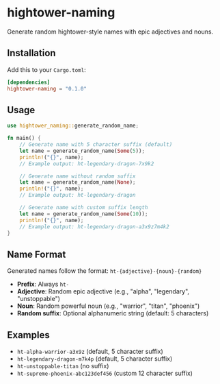 # hightower-naming

Generate random hightower-style names with epic adjectives and nouns.

## Installation

Add this to your `Cargo.toml`:

```toml
[dependencies]
hightower-naming = "0.1.0"
```

## Usage

```rust
use hightower_naming::generate_random_name;

fn main() {
    // Generate name with 5 character suffix (default)
    let name = generate_random_name(Some(5));
    println!("{}", name);
    // Example output: ht-legendary-dragon-7x9k2

    // Generate name without random suffix
    let name = generate_random_name(None);
    println!("{}", name);
    // Example output: ht-legendary-dragon

    // Generate name with custom suffix length
    let name = generate_random_name(Some(10));
    println!("{}", name);
    // Example output: ht-legendary-dragon-a3x9z7m4k2
}
```

## Name Format

Generated names follow the format: `ht-{adjective}-{noun}-{random}`

- **Prefix**: Always `ht-`
- **Adjective**: Random epic adjective (e.g., "alpha", "legendary", "unstoppable")
- **Noun**: Random powerful noun (e.g., "warrior", "titan", "phoenix")
- **Random suffix**: Optional alphanumeric string (default: 5 characters)

## Examples

- `ht-alpha-warrior-a3x9z` (default, 5 character suffix)
- `ht-legendary-dragon-m7k4p` (default, 5 character suffix)
- `ht-unstoppable-titan` (no suffix)
- `ht-supreme-phoenix-abc123def456` (custom 12 character suffix)
